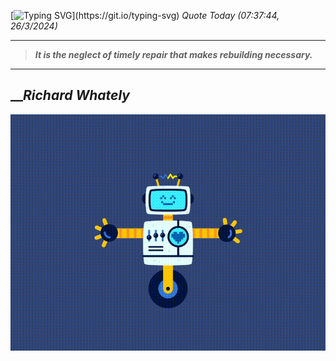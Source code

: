 [![Typing SVG](https://readme-typing-svg.herokuapp.com?font=Press+Start+2P&color=C2F784&size=35&width=900&height=100&lines=Hello+World%2C+I'm+Hung+!)](https://git.io/typing-svg) 
_Quote Today (07:37:44, 26/3/2024)_
___
>**_It is the neglect of timely repair that makes rebuilding necessary._**
___

## __**_Richard Whately_**

![RobotDance](src/assets/images/robot-dancing-dribble.gif?style=center)
